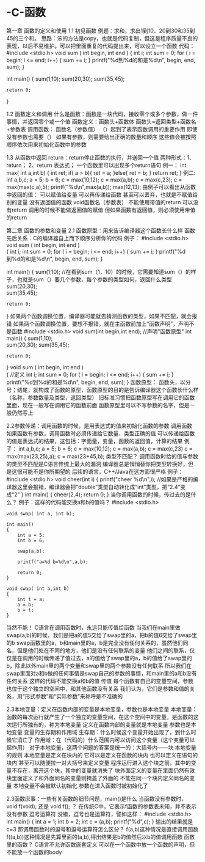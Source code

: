 # -C-函数
第一章 函数的定义和使用
1.1 初见函数
例题：求和，求出1到10、20到30和35到45的三个和。
  思路：笨的方法是copy，也就是代码复制，但这是程序质量不良的表现，以后不易维护。可以把里面重复的代码提出来，可以设立一个函数
  代码：
   #include <stdio.h>
   void sum ( int begin, int end )
   {
      int i;
      int sum = 0;
      for ( i = begin; i <= end; i++)
      {
        sum += i;
      }
      printf("%d到%d的和是%d\n", begin, end, sum);
   }
   
   int main()
   {
    sum(1,10);
    sum(20,30);
    sum(35,45);
    
    return 0;
   }

1.2 函数定义和调用
什么是函数：函数是一块代码，接收零个或多个参数，做一件事情，并返回零个或一个值
函数定义：函数头+函数体
	函数头=返回类型+函数名+参数表 
调用函数：
	函数名（参数值）
	（）起到了表示函数调用的重要作用
	即使没有参数也需要（）
	如果有参数，则需要给出正确的数量和顺序
	这些值会被按照顺序依次用来初始化函数中的参数
	
1.3 从函数中返回
return：return停止函数的执行，并送回一个值
	两种形式：1、return； 2、return 表达式；
	一个函数里可以出现多个return语句
例一：
int max( int a,int b)
{
	int ret;
	if( a > b){
		ret = a;
	}else{
		ret = b;
	}
	return ret;
}
例二:
int a,b,c;
a = 5;
b = 6;
c = max(10,12);
c = max(a,b);
c = max(c,23);
c = max(max(c,a),5);
printf("%d\n",max(a,b));
max(12,13);
由例子可以看出从函数中返回的值：
	可以赋值给变量
	可以再传递给函数
	甚至可以丢弃，也就是不赋值给别的变量
没有返回值的函数
	void函数名（参数表）
	不能使用带值的return
	可以没有return
	调用的时候不能做返回值的赋值
但如果函数有返回值，则必须使用带值的return


第二章 函数的参数和变量
2.1 函数原型：用来告诉编译器这个函数长什么样
函数先后关系：C的编译器自上而下顺序分析你的代码
例子：
#include <stdio.h>
   void sum ( int begin, int end )											
   {
      int i;
      int sum = 0;
      for ( i = begin; i <= end; i++)
      {
        sum += i;
      }
      printf("%d到%d的和是%d\n", begin, end, sum);
   }
   
   int main()
   {
    sum(1,10);      //在看到sum（1，10）的时候，它需要知道sum（）的样子，也就是sum（）要几个参数，每个参数的类型如何，返回什么类型
    sum(20,30);																							
    sum(35,45);
    
    return 0;
   }
如果两个函数调换位置，编译器可能就去猜测函数的类型，如果不匹配，就会报错
如果两个函数调换位置，要想不报错，就在主函数前加上“函数声明”，声明不是函数
#include <stdio.h>
 void sum(int begin,int end);	//声明"函数原型"
 int main()
 {
    sum(1,10);   
    sum(20,30);
    sum(35,45);
    
    return 0;
   }
  void sum ( int begin, int end )										
   {                                          //定义
      int i;
      int sum = 0;
      for ( i = begin; i <= end; i++)
      {
        sum += i;
      }
      printf("%d到%d的和是%d\n", begin, end, sum);
   }
函数原型：
	函数头，以分号；结尾，就构成了函数的原型，函数原型的目的是告诉编译器这个函数长什么样（名称，参数数量及类型，返回类型）
	旧标准习惯把函数原型写在调用它的函数里面，现在一般写在调用它的函数前面
	函数原型里可以不写参数的名字，但是一般仍然写上

2.2参数传递：调用函数的时候，是用表达式的值来初始化函数的参数
调用函数
	如果函数有参数，调用函数时必须传递给它数量、类型正确的值
	可以传递给函数的值是表达式的结果，这包括：字面量，变量，函数的返回值，计算的结果
例子：
	int a,b,c;
	a = 5;
	b = 6;
	c = max(10,12);
	c = max(a,b);
	c = max(c,23)
	c = max(max(23,25),a);
	c = max(23+45,b);
类型不匹配？
	调用函数时给的值与参数的类型不匹配是C语言传统上最大的漏洞
	编译器总是悄悄替你把类型转换好，但是这很可能不是你所期望的
	后续的语言，C++/Java在这方面很严格
例子：
	#include <stdio.h>
	void cheer(int i)
	{
		printf("cheer %d\n",i);		//如果是严格的编译器这里会报错，编译器会把“double”类型自动转化成“int”类型，把“2.4”变成“2”
	}
	int main()
	{
		cheer(2,4);
		return 0;
	}
当你调用函数的时候，传过去的是什么？
例子：这样的代码能交换a和b的值吗？
	#include <stdio.h>

	void swap( int a, int b);

	int main()
	{
		int a = 5;
		int b = 6;

		swap(a,b);

		printf("a=%d b=%d\n",a,b);

		return 0;
	}

	void swap( int a,int b)
	{
		int t = a;
		a = b;
		b = t;
	}
当然不能！
	C语言在调用函数时，永远只能传值给函数
	当我们在main里做swap(a,b)的时候，我们是把a的值5交给了swap里的a，把b的值6交给了swap里的b
	swap函数里的a，b和main里的a，b是完全没有任何关系的，虽然他们同名，但是他们处在不同的地方，他们是没有任何联系的变量
	他们之间的联系，仅仅是在调用的时候传递了值过去，a的值给了swap里的a，b的值给了swap里的b，除此以外main里的两个变量和swap里的两个参数没有任何联系
	所以我们在swap里面对a和b做的任何事情是swap自己的参数的事情，和main里的a和b没有任何关系
	这样的代码不能交换a和b的值
传值
	每个函数有自己的变量空间，参数也位于这个独立的空间中，和其他函数没有关系
	我们认为，它们是参数和值的关系，用“形式参数”和“实际参数”来称呼是不准确的
	
2.3本地变量：定义在函数内部的变量是本地变量，参数也是本地变量
本地变量：
	函数的每次运行就产生了一个独立的变量空间，在这个空间中的变量，是函数的这次运行所独有的，称为本地变量
	定义在函数内部的变量就是本地变量
	参数也是本地变量
变量的生存期和作用域
	生存期：什么时候这个变量开始出现了，到什么时候它消亡了
	作用域：在（代码的）什么范围内可以访问这个变量（这个变量可以起作用）
	对于本地变量，这两个问题的答案是统一的：大括号内——块
本地变量的规则
	本地变量是定义在块内的
		它可以是定义在函数的块内
		也可以定义在语句的块内
		甚至可以随便拉一对大括号来定义变量
	程序运行进入这个块之前，其中的变量不存在，离开这个块，其中的变量就消失了
	块外面定义的变量在里面仍然有效
	块里面定义了和外面同名的变量则掩盖了外面的
	不能在同一个块内定义同名的变量
	本地变量不会被默认初始化
	参数在进入函数时被初始化了
	
2.3函数庶事：一些有关函数的细节问题，main()是什么
当函数没有参数时， void f(void); 还是 void f(); ？
	在传统C中，它表示f函数的参数表未知，并不表示没有参数
逗号运算符
	没错，逗号也是运算符，譬如这样：
	#include <stdio.h>
	int main()
	{
		int a = 1;
		int b = 2;
		int c = (a,b);
		printf("%d",c);
	}
	输出的结果就是c=3
	那调用函数时的逗号和逗号运算符怎么区分？
	f(a,b)这种情况是直接调用函数
	f((a,b))这种情况是先算里面的(a,b),得出结果是b的值然后以b的值调用函数
函数里的函数？
	C语言不允许函数嵌套定义
	可以在一个函数中放一个函数的声明，但不能放一个函数的body

	

			

	

